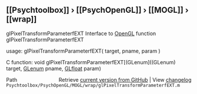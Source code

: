 ## [[Psychtoolbox]] &#8250; [[PsychOpenGL]] &#8250; [[MOGL]] &#8250; [[wrap]]

glPixelTransformParameterfEXT  Interface to [OpenGL](OpenGL) function glPixelTransformParameterfEXT  
  
usage:  glPixelTransformParameterfEXT( target, pname, param )  
  
C function:  void glPixelTransformParameterfEXT[(GLenum]((GLenum) target, [GLenum](GLenum) pname, [GLfloat](GLfloat) param)  




<div class="code_header" style="text-align:right;">
  <span style="float:left;">Path&nbsp;&nbsp;</span> <span class="counter">Retrieve <a href=
  "https://raw.github.com/Psychtoolbox-3/Psychtoolbox-3/beta/Psychtoolbox/PsychOpenGL/MOGL/wrap/glPixelTransformParameterfEXT.m">current version from GitHub</a> | View <a href=
  "https://github.com/Psychtoolbox-3/Psychtoolbox-3/commits/beta/Psychtoolbox/PsychOpenGL/MOGL/wrap/glPixelTransformParameterfEXT.m">changelog</a></span>
</div>
<div class="code">
  <code>Psychtoolbox/PsychOpenGL/MOGL/wrap/glPixelTransformParameterfEXT.m</code>
</div>

